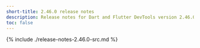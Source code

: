```yaml
---
short-title: 2.46.0 release notes
description: Release notes for Dart and Flutter DevTools version 2.46.0.
toc: false
---
```


{% include ./release-notes-2.46.0-src.md %}

